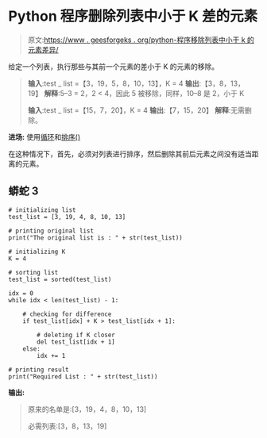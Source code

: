 # Python 程序删除列表中小于 K 差的元素

> 原文:[https://www . geesforgeks . org/python-程序移除列表中小于 k 的元素差异/](https://www.geeksforgeeks.org/python-program-to-remove-elements-that-are-less-than-k-difference-away-in-a-list/)

给定一个列表，执行那些与其前一个元素的差小于 K 的元素的移除。

> **输入**:test _ list =【3，19，5，8，10，13】，K = 4
> **输出**:【3，8，13，19】
> **解释**:5–3 = 2，2 < 4，因此 5 被移除，同样，10–8 是 2，小于 K
> 
> **输入**:test _ list =【15，7，20】，K = 4
> **输出**:【7，15，20】
> **解释**:无需删除。

**进场:** 使用[循环](https://www.geeksforgeeks.org/loops-in-python/)和[排序()](https://www.geeksforgeeks.org/sorted-function-python/)

在这种情况下，首先，必须对列表进行排序，然后删除其前后元素之间没有适当距离的元素。

## 蟒蛇 3

```
# initializing list
test_list = [3, 19, 4, 8, 10, 13]

# printing original list
print("The original list is : " + str(test_list))

# initializing K 
K = 4

# sorting list 
test_list = sorted(test_list)

idx = 0
while idx < len(test_list) - 1:

    # checking for difference
    if test_list[idx] + K > test_list[idx + 1]:

        # deleting if K closer
        del test_list[idx + 1]
    else:
        idx += 1

# printing result 
print("Required List : " + str(test_list))
```

**输出:**

> 原来的名单是:[3，19，4，8，10，13]
> 
> 必需列表:[3，8，13，19]
